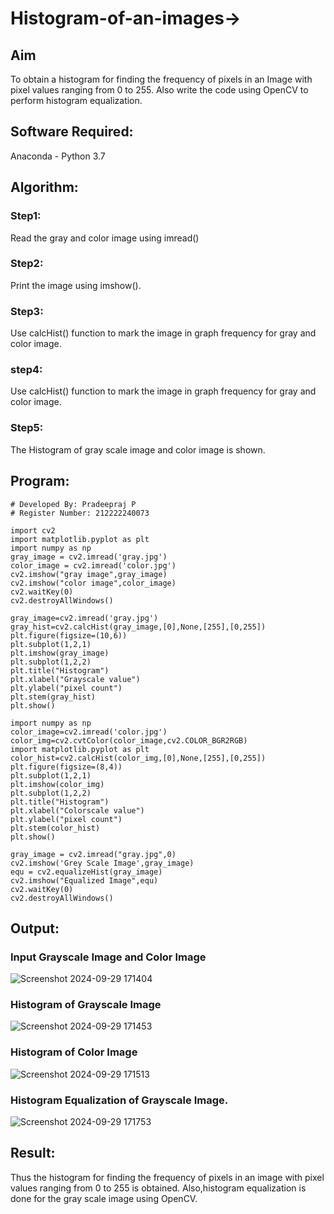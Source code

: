 # Histogram-of-an-images->
## Aim
To obtain a histogram for finding the frequency of pixels in an Image with pixel values ranging from 0 to 255. Also write the code using OpenCV to perform histogram equalization.

## Software Required:
Anaconda - Python 3.7

## Algorithm:
### Step1:
Read the gray and color image using imread()

### Step2:
Print the image using imshow().

### Step3:
Use calcHist() function to mark the image in graph frequency for gray and color image.

### step4:
Use calcHist() function to mark the image in graph frequency for gray and color image.

### Step5:
The Histogram of gray scale image and color image is shown.


## Program:
```
# Developed By: Pradeepraj P
# Register Number: 212222240073

import cv2
import matplotlib.pyplot as plt
import numpy as np
gray_image = cv2.imread('gray.jpg')
color_image = cv2.imread('color.jpg')
cv2.imshow("gray image",gray_image)
cv2.imshow("color image",color_image)
cv2.waitKey(0)
cv2.destroyAllWindows()

gray_image=cv2.imread('gray.jpg')
gray_hist=cv2.calcHist(gray_image,[0],None,[255],[0,255])
plt.figure(figsize=(10,6))
plt.subplot(1,2,1)
plt.imshow(gray_image)
plt.subplot(1,2,2)
plt.title("Histogram")
plt.xlabel("Grayscale value")
plt.ylabel("pixel count")
plt.stem(gray_hist)
plt.show()

import numpy as np
color_image=cv2.imread('color.jpg')
color_img=cv2.cvtColor(color_image,cv2.COLOR_BGR2RGB)
import matplotlib.pyplot as plt 
color_hist=cv2.calcHist(color_img,[0],None,[255],[0,255])
plt.figure(figsize=(8,4))
plt.subplot(1,2,1)
plt.imshow(color_img)
plt.subplot(1,2,2)
plt.title("Histogram")
plt.xlabel("Colorscale value")
plt.ylabel("pixel count")
plt.stem(color_hist)
plt.show()

gray_image = cv2.imread("gray.jpg",0)
cv2.imshow('Grey Scale Image',gray_image)
equ = cv2.equalizeHist(gray_image)
cv2.imshow("Equalized Image",equ)
cv2.waitKey(0)
cv2.destroyAllWindows()

```
## Output:
### Input Grayscale Image and Color Image
![Screenshot 2024-09-29 171404](https://github.com/user-attachments/assets/b9307723-a504-435e-91e0-d2f33c69cdea)

### Histogram of Grayscale Image
![Screenshot 2024-09-29 171453](https://github.com/user-attachments/assets/d8e9f305-3f23-4132-ba93-df4ad383fd04)

### Histogram of Color Image
![Screenshot 2024-09-29 171513](https://github.com/user-attachments/assets/b739a717-0691-45b3-902e-eb12ed39f788)

### Histogram Equalization of Grayscale Image.
![Screenshot 2024-09-29 171753](https://github.com/user-attachments/assets/1e2aacd9-338c-4cab-91d1-28e5c8747e2d)

## Result: 
Thus the histogram for finding the frequency of pixels in an image with pixel values ranging from 0 to 255 is obtained. Also,histogram equalization is done for the gray scale image using OpenCV.
